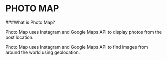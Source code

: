 PHOTO MAP
=============

###What is Photo Map?

Photo Map uses Instagram and Google Maps API to display photos from the post location.

Photo Map uses Instagram and Google Maps API to find images from around the world using geolocation.